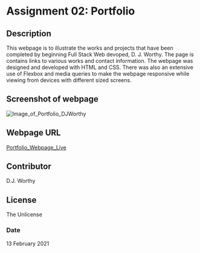 # Assignment 02:  Portfolio

## Description
This webpage is to illustrate the works and projects that have been completed by beginning Full Stack Web devoped, D. J. Worthy.  The page is contains links to various works and contact information.  The webpage was designed and developed with HTML and CSS.  There was also an extensive use of Flexbox and media queries to make the webpage responsive while viewing from devices with different sized screens. 

## Screenshot of webpage

![Image_of_Portfolio_DJWorthy](./assets/images/)

## Webpage URL

[Portfolio_Webpage_Live]()

## Contributor
D.J. Worthy

## License
The Unlicense

### Date
13 February 2021
